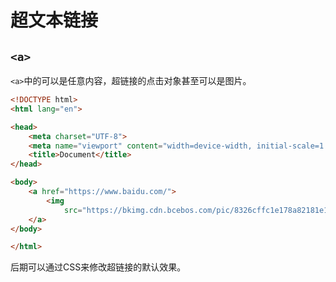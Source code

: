 # 超文本链接

## `<a>`

`<a>`中的可以是任意内容，超链接的点击对象甚至可以是图片。

```html
<!DOCTYPE html>
<html lang="en">

<head>
    <meta charset="UTF-8">
    <meta name="viewport" content="width=device-width, initial-scale=1.0">
    <title>Document</title>
</head>

<body>
    <a href="https://www.baidu.com/">
        <img
            src="https://bkimg.cdn.bcebos.com/pic/8326cffc1e178a82181e194df803738da977e839?x-bce-process=image/format,f_auto/quality,Q_70/resize,m_lfit,limit_1,w_536">
    </a>
</body>

</html>
```

后期可以通过CSS来修改超链接的默认效果。